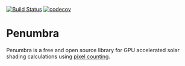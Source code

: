 [![Build Status](https://travis-ci.org/bigladder/penumbra.svg?branch=develop)](https://travis-ci.org/bigladder/penumbra)
[![codecov](https://codecov.io/gh/bigladder/penumbra/branch/master/graph/badge.svg)](https://codecov.io/gh/bigladder/penumbra)

# Penumbra

Penumbra is a free and open source library for GPU accelerated solar shading calculations using [pixel counting](http://www.ibpsa.org/proceedings/BS2011/P_1271.pdf).
